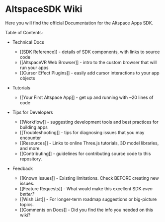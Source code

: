 # AltspaceSDK Wiki

Here you will find the official Documentation for the Altspace Apps SDK.

Table of Contents:

* Technical Docs
    * [[SDK Reference]] - details of SDK components, with links to source code
    * [[AltspaceVR Web Browser]] - intro to the custom browser that will run your apps
    * [[Cursor Effect Plugins]] - easily add cursor interactions to your app objects

* Tutorials
    * [[Your First Altspace App]] - get up and running with ~20 lines of code

* Tips for Developers
    * [[Workflow]] - suggesting development tools and best practices for building apps
    * [[Troubleshooting]] - tips for diagnosing issues that you may encounter
    * [[Resources]] - Links to online Three.js tutorials, 3D model libraries, and more.
    * [[Contributing]] - guidelines for contributing source code to this repository.

* Feedback
    * [[Known Issues]] - Existing limitations. Check BEFORE creating new issues.
    * [[Feature Requests]] - What would make this excellent SDK *even better?*  
    * [[Wish List]] - For longer-term roadmap suggestions or big-picture topics.
    * [[Comments on Docs]] - Did you find the info you needed on this wiki?

[Repo README]: https://github.com/AltspaceVR/AltspaceSDK